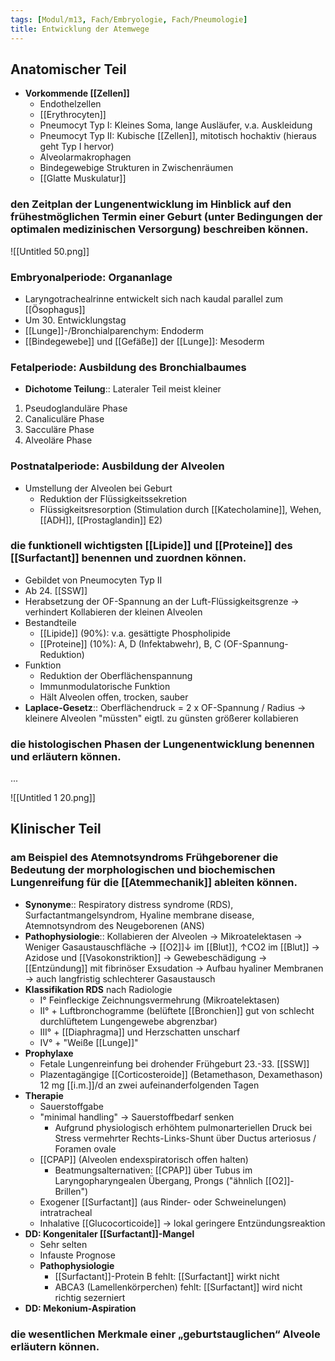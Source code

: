 ```yaml
---
tags: [Modul/m13, Fach/Embryologie, Fach/Pneumologie]
title: Entwicklung der Atemwege
---
```

## Anatomischer Teil

- **Vorkommende [[Zellen]]**
    - Endothelzellen
    - [[Erythrocyten]]
    - Pneumocyt Typ I: Kleines Soma, lange Ausläufer, v.a. Auskleidung
    - Pneumocyt Typ II: Kubische [[Zellen]], mitotisch hochaktiv (hieraus geht Typ I hervor)
    - Alveolarmakrophagen
    - Bindegewebige Strukturen in Zwischenräumen
    - [[Glatte Muskulatur]]

### den Zeitplan der Lungenentwicklung im Hinblick auf den frühestmöglichen Termin einer Geburt (unter Bedingungen der optimalen medizinischen Versorgung) beschreiben können.

![[Untitled 50.png]]

### Embryonalperiode: Organanlage

- Laryngotrachealrinne entwickelt sich nach kaudal parallel zum [[Ösophagus]]
- Um 30. Entwicklungstag
- [[Lunge]]-/Bronchialparenchym: Endoderm
- [[Bindegewebe]] und [[Gefäße]] der [[Lunge]]: Mesoderm

### Fetalperiode: Ausbildung des Bronchialbaumes

- **Dichotome Teilung**:: Lateraler Teil meist kleiner
1. Pseudoglanduläre Phase
2. Canaliculäre Phase
3. Sacculäre Phase
4. Alveoläre Phase

### Postnatalperiode: Ausbildung der Alveolen

- Umstellung der Alveolen bei Geburt
    - Reduktion der Flüssigkeitssekretion
    - Flüssigkeitsresorption (Stimulation durch [[Katecholamine]], Wehen, [[ADH]], [[Prostaglandin]] E2)

### die funktionell wichtigsten [[Lipide]] und [[Proteine]] des [[Surfactant]] benennen und zuordnen können.

- Gebildet von Pneumocyten Typ II
- Ab 24. [[SSW]]
- Herabsetzung der OF-Spannung an der Luft-Flüssigkeitsgrenze → verhindert Kollabieren der kleinen Alveolen
- Bestandteile
    - [[Lipide]] (90%): v.a. gesättigte Phospholipide
    - [[Proteine]] (10%): A, D (Infektabwehr), B, C (OF-Spannung-Reduktion)
- Funktion
    - Reduktion der Oberflächenspannung
    - Immunmodulatorische Funktion
    - Hält Alveolen offen, trocken, sauber
- **Laplace-Gesetz**:: Oberflächendruck = 2 x OF-Spannung / Radius → kleinere Alveolen "müssten" eigtl. zu günsten größerer kollabieren

### die histologischen Phasen der Lungenentwicklung benennen und erläutern können.

...

![[Untitled 1 20.png]]

## Klinischer Teil

### am Beispiel des Atemnotsyndroms Frühgeborener die Bedeutung der morphologischen und biochemischen Lungenreifung für die [[Atemmechanik]] ableiten können.

- **Synonyme**:: Respiratory distress syndrome (RDS), Surfactantmangelsyndrom, Hyaline membrane disease, Atemnotsyndrom des Neugeborenen (ANS)
- **Pathophysiologie**:: Kollabieren der Alveolen → Mikroatelektasen → Weniger Gasaustauschfläche → [[O2]]↓ im [[Blut]], ↑CO2 im [[Blut]] → Azidose und [[Vasokonstriktion]] → Gewebeschädigung → [[Entzündung]] mit fibrinöser Exsudation → Aufbau hyaliner Membranen → auch langfristig schlechterer Gasaustausch
- **Klassifikation RDS** nach Radiologie
    - I° Feinfleckige Zeichnungsvermehrung (Mikroatelektasen)
    - II° + Luftbronchogramme (belüftete [[Bronchien]] gut von schlecht durchlüftetem Lungengewebe abgrenzbar)
    - III° + [[Diaphragma]] und Herzschatten unscharf
    - IV° + "Weiße [[Lunge]]"
- **Prophylaxe**
    - Fetale Lungenreinfung bei drohender Frühgeburt 23.-33. [[SSW]]
    - Plazentagängige [[Corticosteroide]] (Betamethason, Dexamethason) 12 mg [[i.m.]]/d an zwei aufeinanderfolgenden Tagen
- **Therapie**
    - Sauerstoffgabe
    - "minimal handling" → Sauerstoffbedarf senken
        - Aufgrund physiologisch erhöhtem pulmonarteriellen Druck bei Stress vermehrter Rechts-Links-Shunt über Ductus arteriosus / Foramen ovale
    - [[CPAP]] (Alveolen endexspiratorisch offen halten)
        - Beatmungsalternativen: [[CPAP]] über Tubus im Laryngopharyngealen Übergang, Prongs ("ähnlich [[O2]]-Brillen")
    - Exogener [[Surfactant]] (aus Rinder- oder Schweinelungen) intratracheal
    - Inhalative [[Glucocorticoide]] → lokal geringere Entzündungsreaktion
- **DD: Kongenitaler [[Surfactant]]-Mangel**
    - Sehr selten
    - Infauste Prognose
    - **Pathophysiologie**
        - [[Surfactant]]-Protein B fehlt: [[Surfactant]] wirkt nicht
        - ABCA3 (Lamellenkörperchen) fehlt: [[Surfactant]] wird nicht richtig sezerniert
- **DD: Mekonium-Aspiration**

### die wesentlichen Merkmale einer „geburtstauglichen“ Alveole erläutern können.
